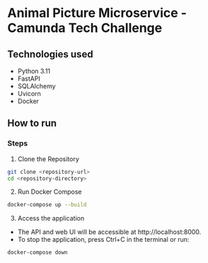 # Animal Picture Microservice - Camunda Tech Challenge

## Technologies used
- Python 3.11
- FastAPI
- SQLAlchemy
- Uvicorn
- Docker

## How to run

### Steps

1. Clone the Repository
```bash
git clone <repository-url>
cd <repository-directory>
```

2. Run Docker Compose
```bash
docker-compose up --build
```

3. Access the application
- The API and web UI will be accessible at http://localhost:8000.
- To stop the application, press Ctrl+C in the terminal or run:
```
docker-compose down
```